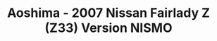 ---
layout: product
title: "Aoshima - 2007 Nissan Fairlady Z (Z33) Version NISMO"
price: "TBA" 
desc: "N/A"
img_path: "/assets/img/AO55229.jpg"
brand: "N/A"
available: false
special_offer: false
new: false
soon: false
cat: "010000"
subcat: "013700"
subsubcat: "0N/A"
sifra: "AO55229"
popular: false
---